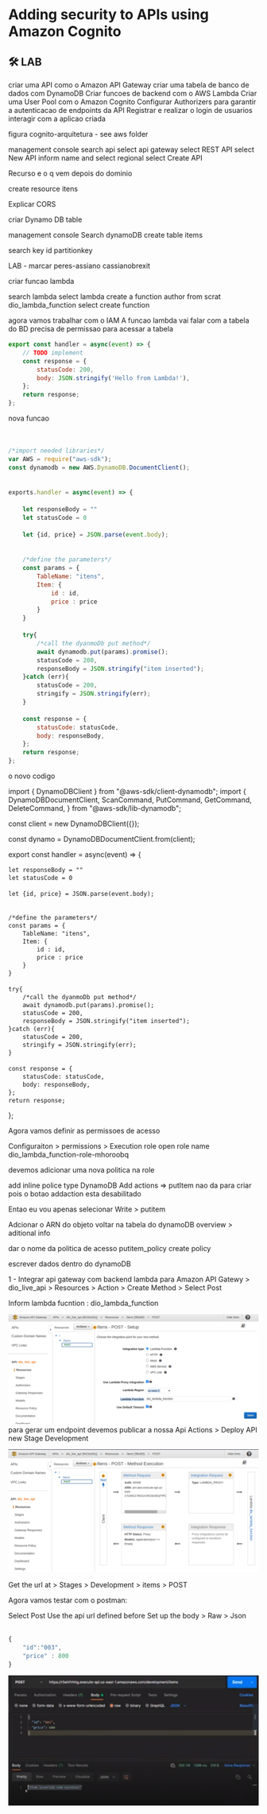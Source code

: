 # Adding security to APIs using Amazon Cognito


## 🛠 LAB

criar uma API como o Amazon API Gateway
criar uma tabela de banco de dados com DynamoDB
Criar funcoes de backend com o AWS Lambda
Criar uma User Pool com o Amazon Cognito
Configurar Authorizers para garantir a autenticacao de endpoints da API
Registrar e realizar o login de usuarios
interagir com a aplicao criada


figura cognito-arquitetura - see aws folder



management console
search api 
select api gateway
select REST API
select New API
inform name and select regional
select Create API

Recurso e o q vem depois do dominio

create resource itens



Explicar CORS


criar Dynamo DB table

management console
Search dynamoDB
create table items

search key id
partitionkey


LAB - marcar peres-assiano
cassianobrexit


criar funcao lambda

search lambda
select lambda
create a function
author from scrat
dio_lambda_function
select create function


agora vamos trabalhar com o IAM
A funcao lambda vai falar com a tabela do BD precisa de permissao para acessar a tabela

```javascript
export const handler = async(event) => {
    // TODO implement
    const response = {
        statusCode: 200,
        body: JSON.stringify('Hello from Lambda!'),
    };
    return response;
};

```
nova funcao
```javascript


/*import needed libraries*/
var AWS = require("aws-sdk");
const dynamodb = new AWS.DynamoDB.DocumentClient();


exports.handler = async(event) => {
    
    let responseBody = ""
    let statusCode = 0
    
    let {id, price} = JSON.parse(event.body);
    
    
    /*define the parameters*/
    const params = {
        TableName: "itens",
        Item: {
            id : id,
            price : price
        }
    }
    
    try{
        /*call the dyanmoDb put method*/
        await dynamodb.put(params).promise();
        statusCode = 200,
        responseBody = JSON.stringify("item inserted");
    }catch (err){
        statusCode = 200,
        stringify = JSON.stringify(err);
    }
    
    const response = {
        statusCode: statusCode,
        body: responseBody,        
    };    
    return response;
};


```

o novo codigo 



import { DynamoDBClient } from "@aws-sdk/client-dynamodb";
import {
  DynamoDBDocumentClient,
  ScanCommand,
  PutCommand,
  GetCommand,
  DeleteCommand,
} from "@aws-sdk/lib-dynamodb";


const client = new DynamoDBClient({});

const dynamo = DynamoDBDocumentClient.from(client);

export const handler = async(event) => {
    
    let responseBody = ""
    let statusCode = 0
    
    let {id, price} = JSON.parse(event.body);
    
    
    /*define the parameters*/
    const params = {
        TableName: "itens",
        Item: {
            id : id,
            price : price
        }
    }
    
    try{
        /*call the dyanmoDb put method*/
        await dynamodb.put(params).promise();
        statusCode = 200,
        responseBody = JSON.stringify("item inserted");
    }catch (err){
        statusCode = 200,
        stringify = JSON.stringify(err);
    }
    
    const response = {
        statusCode: statusCode,
        body: responseBody,        
    };    
    return response;
};



Agora vamos definir as permissoes de acesso

Configuraiton > permissions > Execution role
open role name dio_lambda_function-role-mhoroobq 

devemos adicionar uma nova politica na role

add inline police
type DynamoDB
Add actions => putItem nao da para criar pois o botao addaction esta desabilitado

Entao eu vou apenas selecionar Write > putitem

Adcionar o ARN do objeto
voltar na tabela do dynamoDB 
overview > aditional info

dar  o nome da politica de acesso putitem_policy
create policy


escrever dados dentro do dynamoDB

1 - Integrar api gateway com backend lambda para 
Amazon API Gatewy > dio_live_api > Resources > Action > Create Method > Select Post


Inform lambda fucntion : dio_lambda_function

![screen 1](/assets/images/api_gateway_post_method.png)
para gerar um endpoint devemos publicar a nossa Api
Actions > Deploy API
new Stage Development


![screen 1](/assets/images/api_gateway_post_method_flow.png)


Get the url at > Stages > Development > items > POST



Agora vamos testar com o postman:

Select Post
Use the api url defined before
Set up the body > Raw > Json

```javascript

{
    "id":"003",
    "price" : 800
}
```


![Postman](/assets/images/api_gateway_post_method_postman_success.png)


